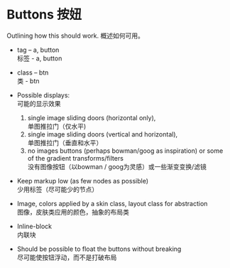 # Buttons 按妞

Outlining how this should work.
概述如何可用。

* tag – a, button <br/> 标签 - a, button
* class – btn <br/>  类 - btn
* Possible displays: <br/> 可能的显示效果
    1. single image sliding doors (horizontal only), <br> 单图推拉门（仅水平)
    2. single image sliding doors (vertical and horizontal), <br/> 单图推拉门（垂直和水平）
    3. no images buttons (perhaps bowman/goog as inspiration) or some of the gradient transforms/filters <br/> 没有图像按钮（以bowman / goog为灵感）或一些渐变变换/滤镜

* Keep markup low (as few nodes as possible) <br/> 少用标签（尽可能少的节点） 
* Image, colors applied by a skin class, layout class for abstraction <br/> 图像，皮肤类应用的颜色，抽象的布局类
* Inline-block <br/> 内联块
* Should be possible to float the buttons without breaking <br/> 尽可能使按钮浮动，而不是打破布局
    
    